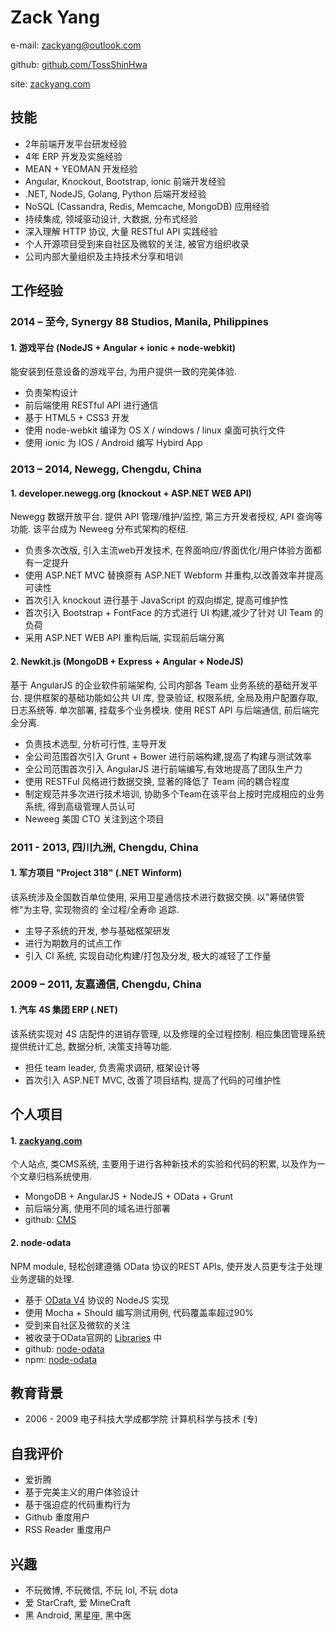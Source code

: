 # Zack Yange-mail: [zackyang@outlook.com](mailto:zackyang@outlook.com)github: [github.com/TossShinHwa](https://github.com/TossShinHwa)site: [zackyang.com](https://zackyang.com)## 技能* 2年前端开发平台研发经验* 4年 ERP 开发及实施经验* MEAN + YEOMAN 开发经验* Angular, Knockout, Bootstrap, ionic 前端开发经验* .NET, NodeJS, Golang, Python 后端开发经验* NoSQL (Cassandra, Redis, Memcache, MongoDB) 应用经验* 持续集成, 领域驱动设计, 大数据, 分布式经验* 深入理解 HTTP 协议, 大量 RESTful API 实践经验* 个人开源项目受到来自社区及微软的关注, 被官方组织收录* 公司内部大量组织及主持技术分享和培训## 工作经验### 2014 – 至今, Synergy 88 Studios, Manila, Philippines#### 1. 游戏平台 (NodeJS + Angular + ionic + node-webkit)能安装到任意设备的游戏平台, 为用户提供一致的完美体验.* 负责架构设计* 前后端使用 RESTful API 进行通信* 基于 HTML5 + CSS3 开发
* 使用 node-webkit 编译为 OS X / windows / linux 桌面可执行文件
* 使用 ionic 为 IOS / Android 编写 Hybird App### 2013 – 2014, Newegg, Chengdu, China
#### 1. developer.newegg.org (knockout + ASP.NET WEB API)
Newegg 数据开放平台. 提供 API 管理/维护/监控, 第三方开发者授权, API 查询等功能. 该平台成为 Neweeg 分布式架构的枢纽.
* 负责多次改版, 引入主流web开发技术, 在界面响应/界面优化/用户体验方面都有一定提升* 使用 ASP.NET MVC 替换原有 ASP.NET Webform 并重构,以改善效率并提高可读性* 首次引入 knockout 进行基于 JavaScript 的双向绑定, 提高可维护性* 首次引入 Bootstrap + FontFace 的方式进行 UI 构建,减少了针对 UI Team 的负荷* 采用 ASP.NET WEB API 重构后端, 实现前后端分离
#### 2. Newkit.js (MongoDB + Express + Angular + NodeJS)基于 AngularJS 的企业软件前端架构, 公司内部各 Team 业务系统的基础开发平台. 提供框架的基础功能如公共 UI 库, 登录验证, 权限系统, 全局及用户配置存取, 日志系统等. 单次部署, 挂载多个业务模块. 使用 REST API 与后端通信, 前后端完全分离.* 负责技术选型, 分析可行性, 主导开发* 全公司范围首次引入 Grunt + Bower 进行前端构建,提高了构建与测试效率* 全公司范围首次引入 AngularJS 进行前端编写,有效地提高了团队生产力* 使用 RESTFul 风格进行数据交换, 显著的降低了 Team 间的耦合程度* 制定规范并多次进行技术培训, 协助多个Team在该平台上按时完成相应的业务系统, 得到高级管理人员认可* Neweeg 美国 CTO 关注到这个项目
### 2011 - 2013, 四川九洲, Chengdu, China
#### 1. 军方项目 "Project 318" (.NET Winform)
该系统涉及全国数百单位使用, 采用卫星通信技术进行数据交换. 以"筹储供管修"为主导, 实现物资的 全过程/全寿命 追踪.* 主导子系统的开发, 参与基础框架研发* 进行为期数月的试点工作* 引入 CI 系统, 实现自动化构建/打包及分发, 极大的减轻了工作量### 2009 – 2011, 友嘉通信, Chengdu, China
#### 1. 汽车 4S 集团 ERP (.NET)该系统实现对 4S 店配件的进销存管理, 以及修理的全过程控制. 相应集团管理系统提供统计汇总, 数据分析, 决策支持等功能.
* 担任 team leader, 负责需求调研, 框架设计等* 首次引入 ASP.NET MVC, 改善了项目结构, 提高了代码的可维护性## 个人项目
#### 1. [zackyang.com](http://zackyang.com)
个人站点, 类CMS系统, 主要用于进行各种新技术的实验和代码的积累, 以及作为一个文章归档系统使用.

* MongoDB  + AngularJS + NodeJS + OData + Grunt
* 前后端分离, 使用不同的域名进行部署* github: [CMS](https://github.com/TossShinHwa/CMS)
#### 2. node-odata NPM module, 轻松创建遵循 OData 协议的REST APIs, 使开发人员更专注于处理业务逻辑的处理.* 基于 [OData V4](http://docs.oasis-open.org/odata/odata/v4.0/odata-v4.0-part1-protocol.html) 协议的 NodeJS 实现* 使用 Mocha + Should 编写测试用例, 代码覆盖率超过90%
* 受到来自社区及微软的关注
* 被收录于OData官网的 [Libraries](http://www.odata.org/libraries/) 中 * github: [node-odata](https://github.com/TossShinHwa/node-odata)
* npm: [node-odata](https://www.npmjs.org/package/node-odata)## 教育背景* 2006 - 2009 电子科技大学成都学院 计算机科学与技术 (专)## 自我评价* 爱折腾
* 基于完美主义的用户体验设计* 基于强迫症的代码重构行为* Github 重度用户* RSS Reader 重度用户
## 兴趣

* 不玩微博, 不玩微信, 不玩 lol, 不玩 dota* 爱 StarCraft, 爱 MineCraft
* 黑 Android, 黑星座, 黑中医